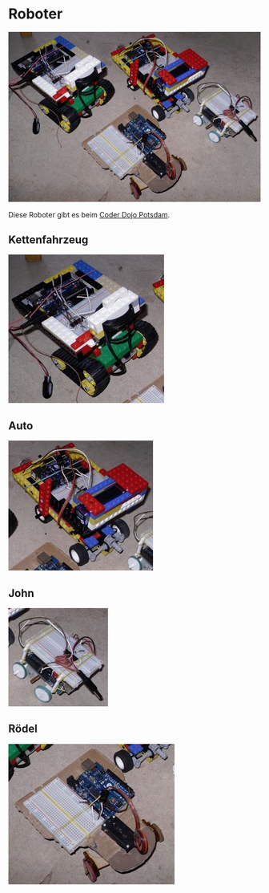 Roboter
=======

![Die vier Roboter](bilder/roboter.jpg)

Diese Roboter gibt es beim [Coder Dojo Potsdam](http://zen.coderdojo.com/dojo/861).

Kettenfahrzeug
--------------

[![](legokettenfahrzeug/legokettenfahrzeug.jpg)](legokettenfahrzeug#legokettenfahrzeug)

Auto
----

[![](legoauto/legoauto.jpg)](legoauto#legoauto)

John
----

[![](john/john.jpg)](john#john)


Rödel
-----

[![](roedel/roedel.jpg)](roedel#rödel)


